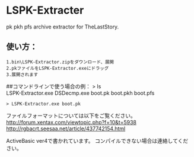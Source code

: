 ﻿# LSPK-Extracter
pk pkh pfs archive extractor for TheLastStory.

## 使い方：
	1.bin\LSPK-Extractor.zipをダウンロード、展開
	2.pkファイルをLSPK-Extractor.exeにドラッグ
	3.展開されます


##コマンドラインで使う場合の例：
	> ls  
	LSPK-Extractor.exe	DSDecmp.exe	boot.pk	boot.pkh	boot.pfs  
	  
	> LSPK-Extractor.exe boot.pk  

ファイルフォーマットについては以下をご覧ください。  
	http://forum.xentax.com/viewtopic.php?f=10&t=5938  
	http://rgbacrt.seesaa.net/article/437742154.html  



ActiveBasic ver4で書かれています。
コンパイルできない場合は連絡してください。

